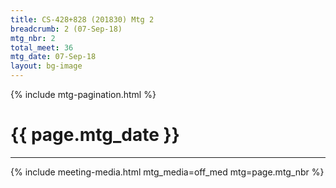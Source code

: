 ```yaml
---
title: CS-428+828 (201830) Mtg 2
breadcrumb: 2 (07-Sep-18)
mtg_nbr: 2
total_meet: 36
mtg_date: 07-Sep-18
layout: bg-image
---
```

{% include mtg-pagination.html %}
<h1 class="text-center">{{ page.mtg_date }}</h1>
<hr />
{% include meeting-media.html mtg_media=off_med mtg=page.mtg_nbr %}
